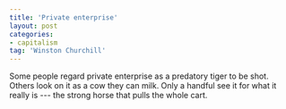 ```yaml
---
title: 'Private enterprise'
layout: post
categories:
- capitalism
tag: 'Winston Churchill'
---
```


Some people regard private enterprise as a predatory tiger to be shot. Others look on it as a cow they can milk. Only a handful see it for what it really is --- the strong horse that pulls the whole cart.